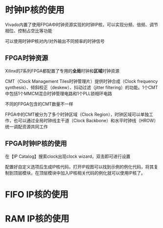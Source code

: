 # 时钟IP核的使用

Vivado内置了使用FPGA中时钟资源实现的时钟IP核，可以实现分频、倍频、调节相位、控制占空比等功能

可以使用时钟IP核对内/对外输出不同频率的时钟信号

## FPGA时钟资源

Xilinx的7系列FPGA都配置了专用的**全局**时钟和**区域**时钟资源

CMT（Clock Management Tiles时钟管理片）提供时钟合成（Clock frequency synthesis）、倾斜校正（deskew）、抖动过滤（jitter filtering）的功能。1个CMT中包括1个MMCM混合时钟管理电路和1个PLL锁相环电路

不同的FPGA包含的CMT数量不一样

FPGA中的CMT被分为了多个时钟区域（Clock Region），时钟区域可以单独工作，也可以通过全局时钟线主干道（Clock Backbone）和水平时钟线（HROW）统一调配资源共同工作

## FPGA时钟IP核的使用

在【IP Catalog】搜索clock出现clock wizard，双击即可进行设置

配置好自定义选项后生成IP核代码，打开IP视图可以找到示例的例化代码，将其复制到顶层模块，在顶层模块中加入IP核相关代码的例化就可以使用IP核了。

# FIFO IP核的使用









# RAM IP核的使用







